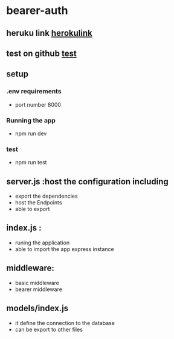 # bearer-auth



## heruku link [herokulink](https://ehabalshrida-basicauth.herokuapp.com/)

## test on github [test](https://github.com/Ehabalshrida/bearer-auth/actions)

## setup 

### .env requirements

 - port number 8000

 ### Running the app
 - npm run dev


 ### test 
 - npm run test


 ## server.js :host the configuration including
-  export the dependencies
- host the Endpoints
- able to export 

## index.js :
- runing the application 
- able to import the app express instance 

## middleware:
- basic middleware
- bearer middleware 

## models/index.js
- it define the connection to the database
- can be export to other files 
